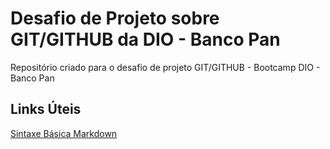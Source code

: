 # Desafio de Projeto sobre GIT/GITHUB  da DIO - Banco Pan
Repositório criado para o desafio de projeto GIT/GITHUB - Bootcamp DIO - Banco Pan

## Links Úteis
[Sintaxe Básica Markdown](https://www.markdownguide.org/basic-syntax/)

